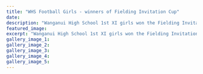 ```yaml
---
title: "WHS Football Girls - winners of Fielding Invitation Cup"
date: 
description: "Wanganui High School 1st XI girls won the Fielding Invitational Cup for the second year running."
featured_image: 
excerpt: "Wanganui High School 1st XI girls won the Fielding Invitational Cup for the second year running."
gallery_image_1: 
gallery_image_2: 
gallery_image_3: 
gallery_image_4: 
gallery_image_5: 
---
```


